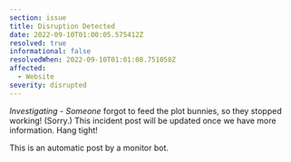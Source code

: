 ```yaml
---
section: issue
title: Disruption Detected
date: 2022-09-10T01:00:05.575412Z
resolved: true
informational: false
resolvedWhen: 2022-09-10T01:01:08.751058Z
affected:
  - Website
severity: disrupted
---
```

*Investigating* - _Someone_ forgot to feed the plot bunnies, so they stopped working! (Sorry.) This incident post will be updated once we have more information. Hang tight!

This is an automatic post by a monitor bot.
        